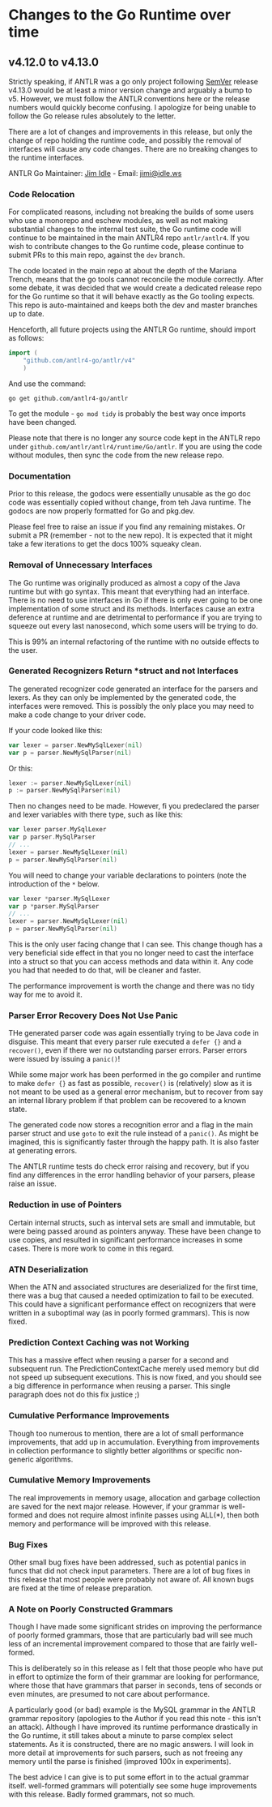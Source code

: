 # Changes to the Go Runtime over time

## v4.12.0 to v4.13.0

Strictly speaking, if ANTLR was a go only project following [SemVer](https://semver.org/) release v4.13.0 would be
at least a minor version change and arguably a bump to v5. However, we must follow the ANTLR conventions here or the
release numbers would quickly become confusing. I apologize for being unable to follow the Go release rules absolutely 
to the letter.

There are a lot of changes and improvements in this release, but only the change of repo holding the runtime code,
and possibly the removal of interfaces will cause any code changes. There are no breaking changes to the runtime
interfaces.

ANTLR Go Maintainer: [Jim Idle](https://github.com/jimidle) - Email:  [jimi@idle.ws](mailto:jimi@idle.ws)

### Code Relocation

For complicated reasons, including not breaking the builds of some users who use a monorepo and eschew modules, as well
as not making substantial changes to the internal test suite, the Go runtime code will continue to be maintained in
the main ANTLR4 repo `antlr/antlr4`. If you wish to contribute changes to the Go runtime code, please continue to submit 
PRs to this main repo, against the `dev` branch.

The code located in the main repo at about the depth of the Mariana Trench, means that the go tools cannot reconcile
the module correctly. After some debate, it was decided that we would create a dedicated release repo for the Go runtime
so that it will behave exactly as the Go tooling expects. This repo is auto-maintained and keeps both the dev and master
branches up to date.

Henceforth, all future projects using the ANTLR Go runtime, should import as follows:

```go
import (
    "github.com/antlr4-go/antlr/v4"
    )
```

And use the command:

```shell
go get github.com/antlr4-go/antlr
```

To get the module - `go mod tidy` is probably the best way once imports have been changed. 

Please note that there is no longer any source code kept in the ANTLR repo under `github.com/antlr/antlr4/runtime/Go/antlr`.
If you are using the code without modules, then sync the code from the new release repo.

### Documentation

Prior to this release, the godocs were essentially unusable as the go doc code was essentially copied without
change, from teh Java runtime. The godocs are now properly formatted for Go and pkg.dev.

Please feel free to raise an issue if you find any remaining mistakes. Or submit a PR (remember - not to the new repo).
It is expected that it might take a few iterations to get the docs 100% squeaky clean.

### Removal of Unnecessary Interfaces

The Go runtime was originally produced as almost a copy of the Java runtime but with go syntax. This meant that everything 
had an interface. There is no need to use interfaces in Go if there is only ever going to be one implementation of
some struct and its methods. Interfaces cause an extra deference at runtime and are detrimental to performance if you
are trying to squeeze out every last nanosecond, which some users will be trying to do.

This is 99% an internal refactoring of the runtime with no outside effects to the user.

### Generated Recognizers Return *struct and not Interfaces

The generated recognizer code generated an interface for the parsers and lexers. As they can only be implemented by the
generated code, the interfaces were removed. This is possibly the only place you may need to make a code change to
your driver code.

If your code looked like this:

```go
var lexer = parser.NewMySqlLexer(nil)
var p = parser.NewMySqlParser(nil)
```

Or this:

```go
lexer := parser.NewMySqlLexer(nil)
p := parser.NewMySqlParser(nil)
```

Then no changes need to be made. However, fi you predeclared the parser and lexer variables with there type, such as like
this:

```go
var lexer parser.MySqlLexer
var p parser.MySqlParser
// ...
lexer = parser.NewMySqlLexer(nil)
p = parser.NewMySqlParser(nil)
```

You will need to change your variable declarations to pointers (note the introduction of the `*` below. 

```go
var lexer *parser.MySqlLexer
var p *parser.MySqlParser
// ...
lexer = parser.NewMySqlLexer(nil)
p = parser.NewMySqlParser(nil)
```

This is the only user facing change that I can see. This change though has a very beneficial side effect in that you
no longer need to cast the interface into a struct so that you can access methods and data within it. Any code you
had that needed to do that, will be cleaner and faster.

The performance improvement is worth the change and there was no tidy way for me to avoid it.

### Parser Error Recovery Does Not Use Panic

THe generated parser code was again essentially trying to be Java code in disguise. This meant that every parser rule
executed a `defer {}` and a `recover()`, even if there wer no outstanding parser errors. Parser errors were issued by
issuing a `panic()`! 

While some major work has been performed in the go compiler and runtime to make `defer {}` as fast as possible, 
`recover()` is (relatively) slow as it is not meant to be used as a general error mechanism, but to recover from say
an internal library problem if that problem can be recovered to a known state. 

The generated code now stores a recognition error and a flag in the main parser struct and use `goto` to exit the
rule instead of a `panic()`. As might be imagined, this is significantly faster through the happy path. It is also 
faster at generating errors.

The ANTLR runtime tests do check error raising and recovery, but if you find any differences in the error handling
behavior of your parsers, please raise an issue. 

### Reduction in use of Pointers

Certain internal structs, such as interval sets are small and immutable, but were being passed around as pointers
anyway. These have been change to use copies, and resulted in significant performance increases in some cases. 
There is more work to come in this regard.

### ATN Deserialization

When the ATN and associated structures are deserialized for the first time, there was a bug that caused a needed
optimization to fail to be executed. This could have a significant performance effect on recognizers that were written
in a suboptimal way (as in poorly formed grammars). This is now fixed.

### Prediction Context Caching was not Working

This has a massive effect when reusing a parser for a second and subsequent run. The PredictionContextCache merely
used memory but did not speed up subsequent executions. This is now fixed, and you should see a big difference in 
performance when reusing a parser. This single paragraph does not do this fix justice ;) 

### Cumulative Performance Improvements

Though too numerous to mention, there are a lot of small performance improvements, that add up in accumulation. Everything
from improvements in collection performance to slightly better algorithms or specific non-generic algorithms. 

### Cumulative Memory Improvements

The real improvements in memory usage, allocation and garbage collection are saved for the next major release. However,
if your grammar is well-formed and does not require almost infinite passes using ALL(*), then both memory and performance
will be improved with this release.

### Bug Fixes

Other small bug fixes have been addressed, such as potential panics in funcs that did not check input parameters. There
are a lot of bug fixes in this release that most people were probably not aware of. All known bugs are fixed at the 
time of release preparation.

### A Note on Poorly Constructed Grammars

Though I have made some significant strides on improving the performance of poorly formed grammars, those that are
particularly bad will see much less of an incremental improvement compared to those that are fairly well-formed.

This is deliberately so in this release as I felt that those people who have put in effort to optimize the form of their
grammar are looking for performance, where those that have grammars that parser in seconds, tens of seconds or even
minutes, are presumed to not care about performance. 

A particularly good (or bad) example is the MySQL grammar in the ANTLR grammar repository (apologies to the Author 
if you read this note - this isn't an attack). Although I have improved its runtime performance
drastically in the Go runtime, it still takes about a minute to parse complex select statements. As it is constructed, 
there are no magic answers. I will look in more detail at improvements for such parsers, such as not freeing any
memory until the parse is finished (improved 100x in experiments).

The best advice I can give is to put some effort in to the actual grammar itself. well-formed grammars will potentially
see some huge improvements with this release. Badly formed grammars, not so much. 
